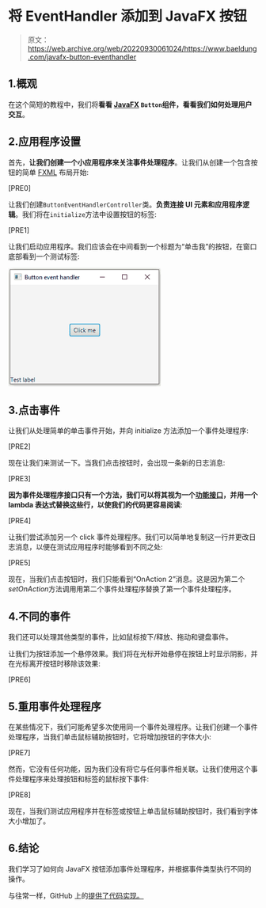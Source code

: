 # 将 EventHandler 添加到 JavaFX 按钮

> 原文：<https://web.archive.org/web/20220930061024/https://www.baeldung.com/javafx-button-eventhandler>

## 1.概观

在这个简短的教程中，我们将**看看 [JavaFX](/web/20221111042236/https://www.baeldung.com/javafx) `Button`组件，看看我们如何处理用户交互**。

## 2.应用程序设置

首先，**让我们创建一个小应用程序来关注事件处理程序**。让我们从创建一个包含按钮的简单 [FXML](/web/20221111042236/https://www.baeldung.com/javafx#fxml) 布局开始:

[PRE0]

让我们创建`ButtonEventHandlerController`类。**负责连接 UI 元素和应用程序逻辑**。我们将在`initialize`方法中设置按钮的标签:

[PRE1]

让我们启动应用程序。我们应该会在中间看到一个标题为“单击我”的按钮，在窗口底部看到一个测试标签:

[![Application preview](img/61352b03f8f3ad866538c185b8674aa0.png)](/web/20221111042236/https://www.baeldung.com/wp-content/uploads/2022/01/javafx_button_event_handler_app_preview-1.png)

## 3.点击事件

让我们从处理简单的单击事件开始，并向 initialize 方法添加一个事件处理程序:

[PRE2]

现在让我们来测试一下。当我们点击按钮时，会出现一条新的日志消息:

[PRE3]

**因为事件处理程序接口只有一个方法，我们可以将其视为一个[功能接口](/web/20221111042236/https://www.baeldung.com/java-8-functional-interfaces)，并用一个 lambda 表达式替换这些行，以使我们的代码更容易阅读**:

[PRE4]

让我们尝试添加另一个 click 事件处理程序。我们可以简单地复制这一行并更改日志消息，以便在测试应用程序时能够看到不同之处:

[PRE5]

现在，当我们点击按钮时，我们只能看到“OnAction 2”消息。这是因为第二个*setOnAction*方法调用用第二个事件处理程序替换了第一个事件处理程序。

## 4.不同的事件

我们还可以处理其他类型的事件，比如鼠标按下/释放、拖动和键盘事件。

让我们为按钮添加一个悬停效果。我们将在光标开始悬停在按钮上时显示阴影，并在光标离开按钮时移除该效果:

[PRE6]

## 5.重用事件处理程序

在某些情况下，我们可能希望多次使用同一个事件处理程序。让我们创建一个事件处理程序，当我们单击鼠标辅助按钮时，它将增加按钮的字体大小:

[PRE7]

然而，它没有任何功能，因为我们没有将它与任何事件相关联。让我们使用这个事件处理程序来处理按钮和标签的鼠标按下事件:

[PRE8]

现在，当我们测试应用程序并在标签或按钮上单击鼠标辅助按钮时，我们看到字体大小增加了。

## 6.结论

我们学习了如何向 JavaFX 按钮添加事件处理程序，并根据事件类型执行不同的操作。

与往常一样，GitHub 上的[提供了代码实现。](https://web.archive.org/web/20221111042236/https://github.com/eugenp/tutorials/tree/master/javafx)